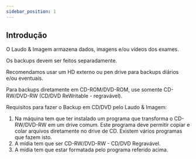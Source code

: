 ```yaml
---
sidebar_position: 1
---
```


## Introdução

O Laudo & Imagem armazena dados, imagens e/ou vídeos dos exames.

Os backups devem ser feitos separadamente.

Recomendamos usar um HD externo ou pen drive para backups diários
e/ou eventuais.

Para backups diretamente em CD-ROM/DVD-ROM, use somente CD-RW/DVD-RW
(CD/DVD ReWritable - regravável).

Requisitos para fazer o Backup em CD/DVD pelo Laudo & Imagem:

1. Na máquina tem que ter instalado um programa que transforma o
   CD-RW/DVD-RW em um drive comum.
   Este programa deve permitir copiar e colar arquivos diretamente no
   drive de CD.
   Existem vários programas que fazem isto.
2. A mídia tem que ser CD-RW/DVD-RW - CD/DVD Regravável.
3. A mídia tem que estar formatada pelo programa referido acima.